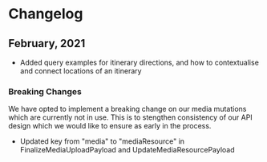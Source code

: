 # Changelog

## February, 2021

- Added query examples for itinerary directions, and how to contextualise and
  connect locations of an itinerary

### Breaking Changes

We have opted to implement a breaking change on our media mutations which are
currently not in use. This is to stengthen consistency of our API design which
we would like to ensure as early in the process.

- Updated key from "media" to "mediaResource" in FinalizeMediaUploadPayload and
  UpdateMediaResourcePayload
